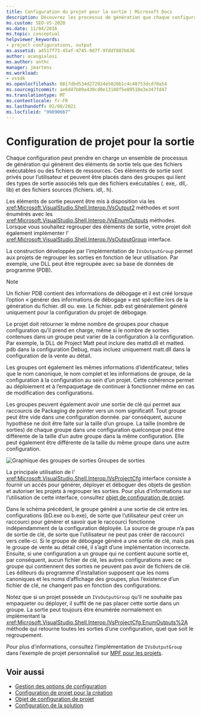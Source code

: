 ```yaml
---
title: Configuration du projet pour la sortie | Microsoft Docs
description: Découvrez les processus de génération que chaque configuration peut prendre en charge, ainsi que les interfaces et les méthodes par lesquelles les éléments de sortie peuvent être mis à disposition.
ms.custom: SEO-VS-2020
ms.date: 11/04/2016
ms.topic: conceptual
helpviewer_keywords:
- project configurations, output
ms.assetid: a4517f73-45af-4745-9d7f-9fddf887b636
author: acangialosi
ms.author: anthc
manager: jmartens
ms.workload:
- vssdk
ms.openlocfilehash: 6817dbd534d272924e5020b1c4c48753dcd70a54
ms.sourcegitcommit: ae6d47b09a439cd0e13180f5e89510e3e347fd47
ms.translationtype: MT
ms.contentlocale: fr-FR
ms.lasthandoff: 02/08/2021
ms.locfileid: "99890667"
---
```

# <a name="project-configuration-for-output"></a>Configuration de projet pour la sortie
Chaque configuration peut prendre en charge un ensemble de processus de génération qui génèrent des éléments de sortie tels que des fichiers exécutables ou des fichiers de ressources. Ces éléments de sortie sont privés pour l’utilisateur et peuvent être placés dans des groupes qui lient des types de sortie associés tels que des fichiers exécutables (. exe,. dll,. lib) et des fichiers sources (fichiers. idl,. h).

 Les éléments de sortie peuvent être mis à disposition via les <xref:Microsoft.VisualStudio.Shell.Interop.IVsOutput2> méthodes et sont énumérés avec les <xref:Microsoft.VisualStudio.Shell.Interop.IVsEnumOutputs> méthodes. Lorsque vous souhaitez regrouper des éléments de sortie, votre projet doit également implémenter l' <xref:Microsoft.VisualStudio.Shell.Interop.IVsOutputGroup> interface.

 La construction développée par l’implémentation de `IVsOutputGroup` permet aux projets de regrouper les sorties en fonction de leur utilisation. Par exemple, une DLL peut être regroupée avec sa base de données de programme (PDB).

> [!NOTE]
> Un fichier PDB contient des informations de débogage et il est créé lorsque l’option « générer des informations de débogage » est spécifiée lors de la génération du fichier. dll ou. exe. Le fichier. pdb est généralement généré uniquement pour la configuration du projet de débogage.

 Le projet doit retourner le même nombre de groupes pour chaque configuration qu’il prend en charge, même si le nombre de sorties contenues dans un groupe peut varier de la configuration à la configuration. Par exemple, la DLL de Project Matt peut inclure des mattd.dll et matted. pdb dans la configuration Debug, mais incluez uniquement matt.dll dans la configuration de la vente au détail.

 Les groupes ont également les mêmes informations d’identificateur, telles que le nom canonique, le nom complet et les informations de groupe, de la configuration à la configuration au sein d’un projet. Cette cohérence permet au déploiement et à l’empaquetage de continuer à fonctionner même en cas de modification des configurations.

 Les groupes peuvent également avoir une sortie de clé qui permet aux raccourcis de Packaging de pointer vers un nom significatif. Tout groupe peut être vide dans une configuration donnée. par conséquent, aucune hypothèse ne doit être faite sur la taille d’un groupe. La taille (nombre de sorties) de chaque groupe dans une configuration quelconque peut être différente de la taille d’un autre groupe dans la même configuration. Elle peut également être différente de la taille du même groupe dans une autre configuration.

 ![Graphique des groupes de sorties](../../extensibility/internals/media/vsoutputgroups.gif "vsOutputGroups") Groupes de sorties

 La principale utilisation de l' <xref:Microsoft.VisualStudio.Shell.Interop.IVsProjectCfg> interface consiste à fournir un accès pour générer, déployer et déboguer des objets de gestion et autoriser les projets à regrouper les sorties. Pour plus d’informations sur l’utilisation de cette interface, consultez [objet de configuration de projet](../../extensibility/internals/project-configuration-object.md).

 Dans le schéma précédent, le groupe généré a une sortie de clé entre les configurations (bD.exe ou b.exe), de sorte que l’utilisateur peut créer un raccourci pour générer et savoir que le raccourci fonctionne indépendamment de la configuration déployée. La source de groupe n’a pas de sortie de clé, de sorte que l’utilisateur ne peut pas créer de raccourci vers celle-ci. Si le groupe de débogage généré a une sortie de clé, mais pas le groupe de vente au détail créé, il s’agit d’une implémentation incorrecte. Ensuite, si une configuration a un groupe qui ne contient aucune sortie et, par conséquent, aucun fichier de clé, les autres configurations avec ce groupe qui contiennent des sorties ne peuvent pas avoir de fichiers de clé. Les éditeurs du programme d’installation supposent que les noms canoniques et les noms d’affichage des groupes, plus l’existence d’un fichier de clé, ne changent pas en fonction des configurations.

 Notez que si un projet possède un `IVsOutputGroup` qu’il ne souhaite pas empaqueter ou déployer, il suffit de ne pas placer cette sortie dans un groupe. La sortie peut toujours être énumérée normalement en implémentant la <xref:Microsoft.VisualStudio.Shell.Interop.IVsProjectCfg.EnumOutputs%2A> méthode qui retourne toutes les sorties d’une configuration, quel que soit le regroupement.

 Pour plus d’informations, consultez l’implémentation de `IVsOutputGroup` dans l’exemple de projet personnalisé sur [MPF pour les projets](https://github.com/tunnelvisionlabs/MPFProj10).

## <a name="see-also"></a>Voir aussi
- [Gestion des options de configuration](../../extensibility/internals/managing-configuration-options.md)
- [Configuration de projet pour la création](../../extensibility/internals/project-configuration-for-building.md)
- [Objet de configuration de projet](../../extensibility/internals/project-configuration-object.md)
- [Configuration de la solution](../../extensibility/internals/solution-configuration.md)
